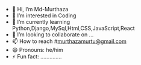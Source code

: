 - 👋 Hi, I’m Md-Murthaza
- 👀 I’m interested in Coding
- 🌱 I’m currently learning Python,Django,MySql,Html,CSS,JavaScript,React
- 💞️ I’m looking to collaborate on ...
- 📫 How to reach #murthazamurtu@gmail.com
- 😄 Pronouns: he/him
- ⚡ Fun fact: ..............

<!---
Md-Murthaza/Md-Murthaza is a ✨ special ✨ repository because its `README.md` (this file) appears on your GitHub profile.
You can click the Preview link to take a look at your changes.
--->
